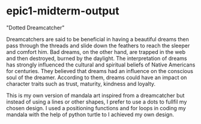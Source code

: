 # epic1-midterm-output
"Dotted Dreamcatcher"

Dreamcatchers are said to be beneficial in having a beautiful dreams then pass through the threads and slide down the feathers to reach the sleeper and comfort him. 
Bad dreams, on the other hand, are trapped in the web and then destroyed, burned by the daylight. The interpretation of dreams has strongly influenced the cultural and spiritual beliefs of Native Americans for centuries.
They believed that dreams had an influence on the conscious soul of the dreamer. According to them, dreams could have an impact on character traits such as trust, maturity, kindness and loyalty.

This is my own version of mandala art inspired from a dreamcatcher but instead of using a lines or other shapes, I prefer to use a dots to fullfil
my chosen design.
I used a positioning functions and for loops in coding my mandala with the help of python turtle to I achieved my own design. 
